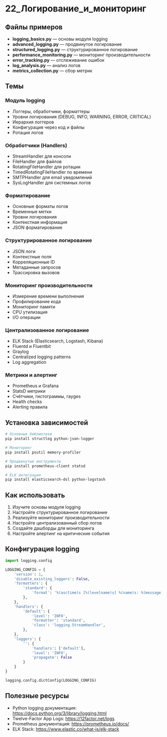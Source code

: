 # 22_Логирование_и_мониторинг

## Файлы примеров

- **logging_basics.py** — основы модуля logging
- **advanced_logging.py** — продвинутое логирование
- **structured_logging.py** — структурированное логирование
- **performance_monitoring.py** — мониторинг производительности
- **error_tracking.py** — отслеживание ошибок
- **log_analysis.py** — анализ логов
- **metrics_collection.py** — сбор метрик

## Темы

### Модуль logging
- Логгеры, обработчики, форматтеры
- Уровни логирования (DEBUG, INFO, WARNING, ERROR, CRITICAL)
- Иерархия логгеров
- Конфигурация через код и файлы
- Ротация логов

### Обработчики (Handlers)
- StreamHandler для консоли
- FileHandler для файлов
- RotatingFileHandler для ротации
- TimedRotatingFileHandler по времени
- SMTPHandler для email уведомлений
- SysLogHandler для системных логов

### Форматирование
- Основные форматы логов
- Временные метки
- Уровни логирования
- Контекстная информация
- JSON форматирование

### Структурированное логирование
- JSON логи
- Контекстные поля
- Корреляционные ID
- Метаданные запросов
- Трассировка вызовов

### Мониторинг производительности
- Измерение времени выполнения
- Профилирование кода
- Мониторинг памяти
- CPU утилизация
- I/O операции

### Централизованное логирование
- ELK Stack (Elasticsearch, Logstash, Kibana)
- Fluentd и Fluentbit
- Graylog
- Centralized logging patterns
- Log aggregation

### Метрики и алертинг
- Prometheus и Grafana
- StatsD метрики
- Счётчики, гистограммы, гауges
- Health checks
- Alerting правила

## Установка зависимостей

```bash
# Основные библиотеки
pip install structlog python-json-logger

# Мониторинг
pip install psutil memory-profiler

# Продвинутые инструменты
pip install prometheus-client statsd

# ELK интеграция
pip install elasticsearch-dsl python-logstash
```

## Как использовать

1. Изучите основы модуля logging
2. Настройте структурированное логирование
3. Реализуйте мониторинг производительности
4. Настройте централизованный сбор логов
5. Создайте дашборды для мониторинга
6. Настройте алертинг на критические события

## Конфигурация logging

```python
import logging.config

LOGGING_CONFIG = {
    'version': 1,
    'disable_existing_loggers': False,
    'formatters': {
        'standard': {
            'format': '%(asctime)s [%(levelname)s] %(name)s: %(message)s'
        },
    },
    'handlers': {
        'default': {
            'level': 'INFO',
            'formatter': 'standard',
            'class': 'logging.StreamHandler',
        },
    },
    'loggers': {
        '': {
            'handlers': ['default'],
            'level': 'INFO',
            'propagate': False
        }
    }
}

logging.config.dictConfig(LOGGING_CONFIG)
```

## Полезные ресурсы

- Python logging документация: https://docs.python.org/3/library/logging.html
- Twelve-Factor App Logs: https://12factor.net/logs
- Prometheus документация: https://prometheus.io/docs/
- ELK Stack: https://www.elastic.co/what-is/elk-stack 